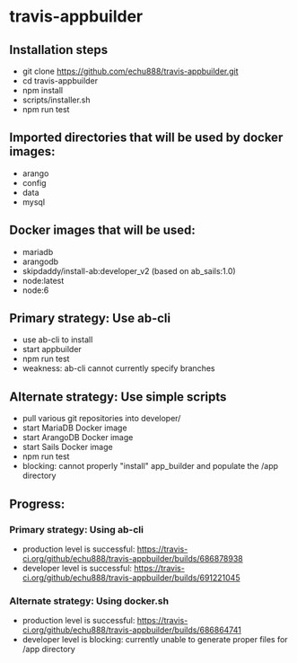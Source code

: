 # travis-appbuilder

## Installation steps
- git clone https://github.com/echu888/travis-appbuilder.git
- cd travis-appbuilder
- npm install
- scripts/installer.sh
- npm run test

## Imported directories that will be used by docker images:
- arango
- config
- data
- mysql

## Docker images that will be used:
- mariadb
- arangodb
- skipdaddy/install-ab:developer_v2 (based on ab_sails:1.0)
- node:latest
- node:6

## Primary strategy: Use ab-cli
- use ab-cli to install
- start appbuilder
- npm run test
- weakness: ab-cli cannot currently specify branches

## Alternate strategy: Use simple scripts
- pull various git repositories into developer/
- start MariaDB Docker image
- start ArangoDB Docker image
- start Sails Docker image
- npm run test
- blocking: cannot properly "install" app_builder and populate the /app directory 

## Progress:

### Primary strategy: Using ab-cli
- production level is successful: https://travis-ci.org/github/echu888/travis-appbuilder/builds/686878938
- developer level is successful: https://travis-ci.org/github/echu888/travis-appbuilder/builds/691221045

### Alternate strategy: Using docker.sh
- production level is successful: https://travis-ci.org/github/echu888/travis-appbuilder/builds/686864741
- developer level is blocking: currently unable to generate proper files for /app directory
